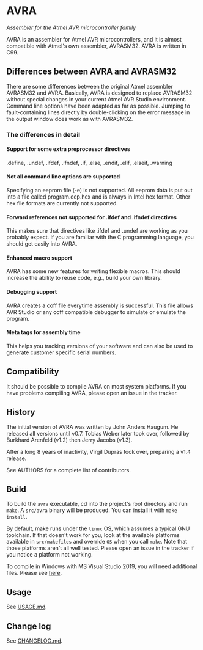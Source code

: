 # AVRA

*Assembler for the Atmel AVR microcontroller family*

AVRA is an assembler for Atmel AVR microcontrollers, and it is almost
compatible with Atmel's own assembler, AVRASM32. AVRA is written in C99.

## Differences between AVRA and AVRASM32

There are some differences between the original Atmel assembler AVRASM32 and
AVRA. Basically, AVRA is designed to replace AVRASM32 without special changes
in your current Atmel AVR Studio environment. Command line options have been
adapted as far as possible. Jumping to fault-containing lines directly by
double-clicking on the error message in the output window does work as with
AVRASM32.

### The differences in detail

#### Support for some extra preprocessor directives

.define, .undef, .ifdef, .ifndef, .if, .else, .endif, .elif, .elseif, .warning

#### Not all command line options are supported 

Specifying an eeprom file (-e) is not supported. All eeprom data is
put out into a file called program.eep.hex and is always in Intel hex
format. Other hex file formats are currently not supported.

#### Forward references not supported for .ifdef and .ifndef directives

This makes sure that directives like .ifdef and .undef are working as you
probably expect. If you are familiar with the C programming language, you
should get easily into AVRA.

#### Enhanced macro support

AVRA has some new features for writing flexible macros. This should
increase the ability to reuse code, e.g., build your own library.

#### Debugging support

AVRA creates a coff file everytime assembly is successful. This
file allows AVR Studio or any coff compatible debugger to simulate
or emulate the program.

#### Meta tags for assembly time

This helps you tracking versions of your software and can also be
used to generate customer specific serial numbers.

## Compatibility

It should be possible to compile AVRA on most system platforms.
If you have problems compiling AVRA, please open an issue in the tracker.

## History

The initial version of AVRA was written by John Anders Haugum. He released
all versions until v0.7. Tobias Weber later took over, followed by Burkhard
Arenfeld (v1.2) then Jerry Jacobs (v1.3).

After a long 8 years of inactivity, Virgil Dupras took over, preparing a
v1.4 release.

See AUTHORS for a complete list of contributors.

## Build

To build the `avra` executable, cd into the project's root directory and run
`make`. A `src/avra` binary will be produced. You can install it with `make
install`.

By default, make runs under the `linux` OS, which assumes a typical GNU
toolchain. If that doesn't work for you, look at the available platforms
available in `src/makefiles` and override `OS` when you call `make`. Note that
those platforms aren't all well tested. Please open an issue in the tracker if
you notice a platform not working.

To compile in Windows with MS Visual Studio 2019, you will need additional
files. Please see
[here](https://gist.github.com/hack-tramp/b19b7675670bb5463bb763c602b5bc05).

## Usage

See [USAGE.md](USAGE.md).

## Change log

See [CHANGELOG.md](CHANGELOG.md).
